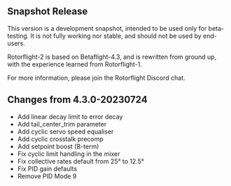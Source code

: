 ## Snapshot Release

This version is a development snapshot, intended to be used only for beta-testing.
It is not fully working nor stable, and should not be used by end-users.

Rotorflight-2 is based on Betaflight-4.3, and is rewritten from ground up,
with the experience learned from Rotorflight-1.

For more information, please join the Rotorflight Discord chat.


## Changes from 4.3.0-20230724

- Add linear decay limit to error decay
- Add tail_center_trim parameter
- Add cyclic servo speed equaliser
- Add cyclic crosstalk precomp
- Add setpoint boost (B-term)
- Fix cyclic limit handling in the mixer
- Fix collective rates default from 25° to 12.5°
- Fix PID gain defaults
- Remove PID Mode 9

